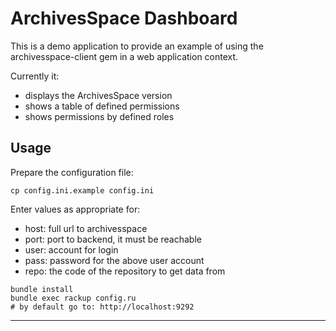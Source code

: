 ArchivesSpace Dashboard
=======================

This is a demo application to provide an example of using the archivesspace-client gem in a web application context.

Currently it:

- displays the ArchivesSpace version
- shows a table of defined permissions
- shows permissions by defined roles

Usage
-----

Prepare the configuration file:

```
cp config.ini.example config.ini
```

Enter values as appropriate for:

- host: full url to archivesspace
- port: port to backend, it must be reachable
- user: account for login
- pass: password for the above user account
- repo: the code of the repository to get data from

```
bundle install
bundle exec rackup config.ru
# by default go to: http://localhost:9292
```

---

